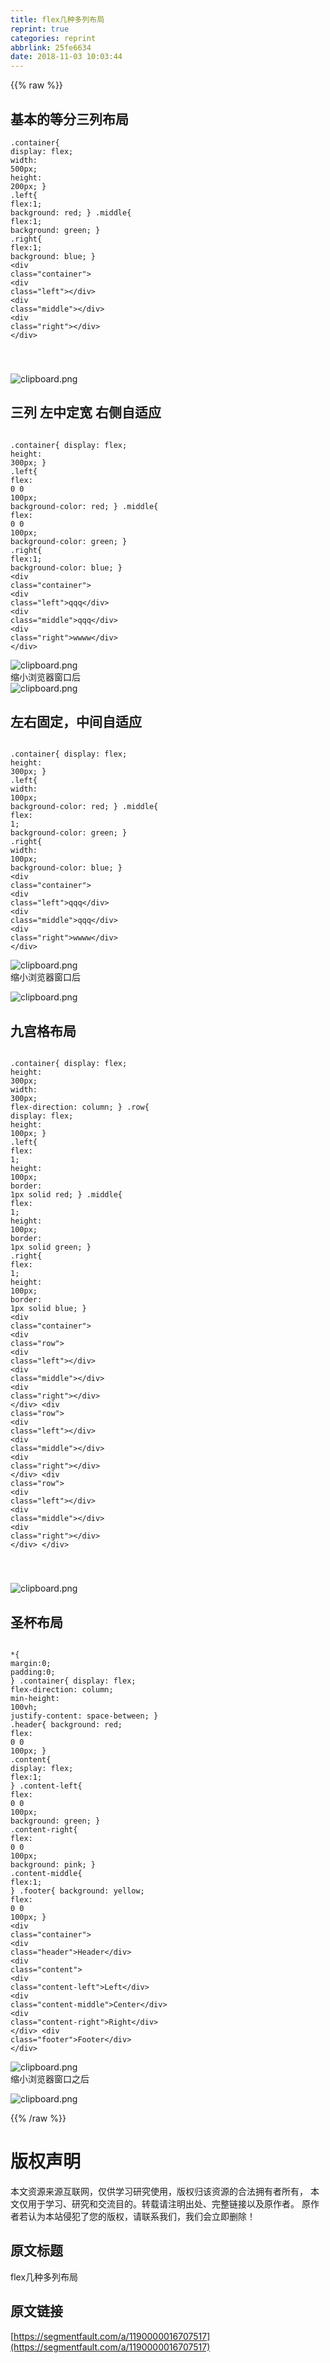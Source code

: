 ```yaml
---
title: flex几种多列布局
reprint: true
categories: reprint
abbrlink: 25fe6634
date: 2018-11-03 10:03:44
---
```


{{% raw %}}
<h2 id="articleHeader0">&#x57FA;&#x672C;&#x7684;&#x7B49;&#x5206;&#x4E09;&#x5217;&#x5E03;&#x5C40;</h2><div class="widget-codetool" style="display:none"><div class="widget-codetool--inner"><span class="selectCode code-tool" data-toggle="tooltip" data-placement="top" title="" data-original-title="&#x5168;&#x9009;"></span> <span type="button" class="copyCode code-tool" data-toggle="tooltip" data-placement="top" data-clipboard-text=".container{
        display: flex;
        width: 500px;
        height: 200px;
    }
    .left{
        flex:1;
        background: red;
    }
    .middle{
        flex:1;
        background: green;
    }
    .right{
        flex:1;
        background: blue;
    }
&lt;div class=&quot;container&quot;&gt;
    &lt;div class=&quot;left&quot;&gt;&lt;/div&gt;
    &lt;div class=&quot;middle&quot;&gt;&lt;/div&gt;
    &lt;div class=&quot;right&quot;&gt;&lt;/div&gt;
&lt;/div&gt;

" title="" data-original-title="&#x590D;&#x5236;"></span> <span type="button" class="saveToNote code-tool" data-toggle="tooltip" data-placement="top" title="" data-original-title="&#x653E;&#x8FDB;&#x7B14;&#x8BB0;"></span></div></div><pre class="hljs stylus"><code>.container{
        <span class="hljs-attribute">display</span>: flex;
        <span class="hljs-attribute">width</span>: <span class="hljs-number">500px</span>;
        <span class="hljs-attribute">height</span>: <span class="hljs-number">200px</span>;
    }
    .<span class="hljs-attribute">left</span>{
        <span class="hljs-attribute">flex</span>:<span class="hljs-number">1</span>;
        <span class="hljs-attribute">background</span>: red;
    }
    .middle{
        <span class="hljs-attribute">flex</span>:<span class="hljs-number">1</span>;
        <span class="hljs-attribute">background</span>: green;
    }
    .<span class="hljs-attribute">right</span>{
        <span class="hljs-attribute">flex</span>:<span class="hljs-number">1</span>;
        <span class="hljs-attribute">background</span>: blue;
    }
&lt;<span class="hljs-selector-tag">div</span> class=<span class="hljs-string">&quot;container&quot;</span>&gt;
    &lt;<span class="hljs-selector-tag">div</span> class=<span class="hljs-string">&quot;left&quot;</span>&gt;&lt;/div&gt;
    &lt;<span class="hljs-selector-tag">div</span> class=<span class="hljs-string">&quot;middle&quot;</span>&gt;&lt;/div&gt;
    &lt;<span class="hljs-selector-tag">div</span> class=<span class="hljs-string">&quot;right&quot;</span>&gt;&lt;/div&gt;
&lt;/div&gt;

</code></pre><p><span class="img-wrap"><img data-src="/img/bVbigxd?w=502&amp;h=199" src="https://static.alili.tech/img/bVbigxd?w=502&amp;h=199" alt="clipboard.png" title="clipboard.png" style="cursor:pointer;display:inline"></span></p><h2 id="articleHeader1">&#x4E09;&#x5217; &#x5DE6;&#x4E2D;&#x5B9A;&#x5BBD; &#x53F3;&#x4FA7;&#x81EA;&#x9002;&#x5E94;</h2><div class="widget-codetool" style="display:none"><div class="widget-codetool--inner"><span class="selectCode code-tool" data-toggle="tooltip" data-placement="top" title="" data-original-title="&#x5168;&#x9009;"></span> <span type="button" class="copyCode code-tool" data-toggle="tooltip" data-placement="top" data-clipboard-text="    .container{
        display: flex;
        height: 300px;
    }
    .left{
        flex: 0 0 100px;
        background-color: red;
    }
    .middle{
        flex: 0 0 100px;
        background-color: green;
    }
    .right{
        flex:1;
        background-color: blue;
    }
  &lt;div class=&quot;container&quot;&gt;
    &lt;div class=&quot;left&quot;&gt;qqq&lt;/div&gt;
    &lt;div class=&quot;middle&quot;&gt;qqq&lt;/div&gt;
    &lt;div class=&quot;right&quot;&gt;wwww&lt;/div&gt;
&lt;/div&gt;
" title="" data-original-title="&#x590D;&#x5236;"></span> <span type="button" class="saveToNote code-tool" data-toggle="tooltip" data-placement="top" title="" data-original-title="&#x653E;&#x8FDB;&#x7B14;&#x8BB0;"></span></div></div><pre class="hljs stylus"><code>    .container{
        <span class="hljs-attribute">display</span>: flex;
        <span class="hljs-attribute">height</span>: <span class="hljs-number">300px</span>;
    }
    .<span class="hljs-attribute">left</span>{
        <span class="hljs-attribute">flex</span>: <span class="hljs-number">0</span> <span class="hljs-number">0</span> <span class="hljs-number">100px</span>;
        <span class="hljs-attribute">background-color</span>: red;
    }
    .middle{
        <span class="hljs-attribute">flex</span>: <span class="hljs-number">0</span> <span class="hljs-number">0</span> <span class="hljs-number">100px</span>;
        <span class="hljs-attribute">background-color</span>: green;
    }
    .<span class="hljs-attribute">right</span>{
        <span class="hljs-attribute">flex</span>:<span class="hljs-number">1</span>;
        <span class="hljs-attribute">background-color</span>: blue;
    }
  &lt;<span class="hljs-selector-tag">div</span> class=<span class="hljs-string">&quot;container&quot;</span>&gt;
    &lt;<span class="hljs-selector-tag">div</span> class=<span class="hljs-string">&quot;left&quot;</span>&gt;qqq&lt;/div&gt;
    &lt;<span class="hljs-selector-tag">div</span> class=<span class="hljs-string">&quot;middle&quot;</span>&gt;qqq&lt;/div&gt;
    &lt;<span class="hljs-selector-tag">div</span> class=<span class="hljs-string">&quot;right&quot;</span>&gt;wwww&lt;/div&gt;
&lt;/div&gt;
</code></pre><p><span class="img-wrap"><img data-src="/img/bVbigxH?w=1353&amp;h=296" src="https://static.alili.tech/img/bVbigxH?w=1353&amp;h=296" alt="clipboard.png" title="clipboard.png" style="cursor:pointer;display:inline"></span><br>&#x7F29;&#x5C0F;&#x6D4F;&#x89C8;&#x5668;&#x7A97;&#x53E3;&#x540E;<br><span class="img-wrap"><img data-src="/img/bVbigxL?w=443&amp;h=300" src="https://static.alili.tech/img/bVbigxL?w=443&amp;h=300" alt="clipboard.png" title="clipboard.png" style="cursor:pointer;display:inline"></span></p><h2 id="articleHeader2">&#x5DE6;&#x53F3;&#x56FA;&#x5B9A;&#xFF0C;&#x4E2D;&#x95F4;&#x81EA;&#x9002;&#x5E94;</h2><div class="widget-codetool" style="display:none"><div class="widget-codetool--inner"><span class="selectCode code-tool" data-toggle="tooltip" data-placement="top" title="" data-original-title="&#x5168;&#x9009;"></span> <span type="button" class="copyCode code-tool" data-toggle="tooltip" data-placement="top" data-clipboard-text="    .container{
        display: flex;
        height: 300px;
    }
    .left{
        width: 100px;
        background-color: red;
    }
    .middle{
        flex: 1;
        background-color: green;
    }
    .right{
       width: 100px;
        background-color: blue;
    }
   &lt;div class=&quot;container&quot;&gt;
    &lt;div class=&quot;left&quot;&gt;qqq&lt;/div&gt;
    &lt;div class=&quot;middle&quot;&gt;qqq&lt;/div&gt;
    &lt;div class=&quot;right&quot;&gt;wwww&lt;/div&gt;
&lt;/div&gt;
" title="" data-original-title="&#x590D;&#x5236;"></span> <span type="button" class="saveToNote code-tool" data-toggle="tooltip" data-placement="top" title="" data-original-title="&#x653E;&#x8FDB;&#x7B14;&#x8BB0;"></span></div></div><pre class="hljs stylus"><code>    .container{
        <span class="hljs-attribute">display</span>: flex;
        <span class="hljs-attribute">height</span>: <span class="hljs-number">300px</span>;
    }
    .<span class="hljs-attribute">left</span>{
        <span class="hljs-attribute">width</span>: <span class="hljs-number">100px</span>;
        <span class="hljs-attribute">background-color</span>: red;
    }
    .middle{
        <span class="hljs-attribute">flex</span>: <span class="hljs-number">1</span>;
        <span class="hljs-attribute">background-color</span>: green;
    }
    .<span class="hljs-attribute">right</span>{
       <span class="hljs-attribute">width</span>: <span class="hljs-number">100px</span>;
        <span class="hljs-attribute">background-color</span>: blue;
    }
   &lt;<span class="hljs-selector-tag">div</span> class=<span class="hljs-string">&quot;container&quot;</span>&gt;
    &lt;<span class="hljs-selector-tag">div</span> class=<span class="hljs-string">&quot;left&quot;</span>&gt;qqq&lt;/div&gt;
    &lt;<span class="hljs-selector-tag">div</span> class=<span class="hljs-string">&quot;middle&quot;</span>&gt;qqq&lt;/div&gt;
    &lt;<span class="hljs-selector-tag">div</span> class=<span class="hljs-string">&quot;right&quot;</span>&gt;wwww&lt;/div&gt;
&lt;/div&gt;
</code></pre><p><span class="img-wrap"><img data-src="/img/bVbigxM?w=1351&amp;h=301" src="https://static.alili.tech/img/bVbigxM?w=1351&amp;h=301" alt="clipboard.png" title="clipboard.png" style="cursor:pointer;display:inline"></span><br>&#x7F29;&#x5C0F;&#x6D4F;&#x89C8;&#x5668;&#x7A97;&#x53E3;&#x540E;</p><p><span class="img-wrap"><img data-src="/img/bVbigxN?w=443&amp;h=301" src="https://static.alili.tech/img/bVbigxN?w=443&amp;h=301" alt="clipboard.png" title="clipboard.png" style="cursor:pointer;display:inline"></span></p><h2 id="articleHeader3">&#x4E5D;&#x5BAB;&#x683C;&#x5E03;&#x5C40;</h2><div class="widget-codetool" style="display:none"><div class="widget-codetool--inner"><span class="selectCode code-tool" data-toggle="tooltip" data-placement="top" title="" data-original-title="&#x5168;&#x9009;"></span> <span type="button" class="copyCode code-tool" data-toggle="tooltip" data-placement="top" data-clipboard-text="    .container{
        display: flex;
        height: 300px;
        width: 300px;
        flex-direction: column;
    }
    .row{
        display: flex;
        height: 100px;
    }
    .left{
        flex: 1;
        height: 100px;
        border: 1px solid red;
    }
    .middle{
        flex: 1;
        height: 100px;
        border: 1px solid green;
    }
    .right{
        flex: 1;
        height: 100px;
        border: 1px solid blue;
    }
    &lt;div class=&quot;container&quot;&gt;
    &lt;div class=&quot;row&quot;&gt;
        &lt;div class=&quot;left&quot;&gt;&lt;/div&gt;
        &lt;div class=&quot;middle&quot;&gt;&lt;/div&gt;
        &lt;div class=&quot;right&quot;&gt;&lt;/div&gt;
    &lt;/div&gt;
    &lt;div class=&quot;row&quot;&gt;
        &lt;div class=&quot;left&quot;&gt;&lt;/div&gt;
        &lt;div class=&quot;middle&quot;&gt;&lt;/div&gt;
        &lt;div class=&quot;right&quot;&gt;&lt;/div&gt;
    &lt;/div&gt;
    &lt;div class=&quot;row&quot;&gt;
        &lt;div class=&quot;left&quot;&gt;&lt;/div&gt;
        &lt;div class=&quot;middle&quot;&gt;&lt;/div&gt;
        &lt;div class=&quot;right&quot;&gt;&lt;/div&gt;
    &lt;/div&gt;
&lt;/div&gt;

" title="" data-original-title="&#x590D;&#x5236;"></span> <span type="button" class="saveToNote code-tool" data-toggle="tooltip" data-placement="top" title="" data-original-title="&#x653E;&#x8FDB;&#x7B14;&#x8BB0;"></span></div></div><pre class="hljs stylus"><code>    .container{
        <span class="hljs-attribute">display</span>: flex;
        <span class="hljs-attribute">height</span>: <span class="hljs-number">300px</span>;
        <span class="hljs-attribute">width</span>: <span class="hljs-number">300px</span>;
        <span class="hljs-attribute">flex-direction</span>: column;
    }
    .row{
        <span class="hljs-attribute">display</span>: flex;
        <span class="hljs-attribute">height</span>: <span class="hljs-number">100px</span>;
    }
    .<span class="hljs-attribute">left</span>{
        <span class="hljs-attribute">flex</span>: <span class="hljs-number">1</span>;
        <span class="hljs-attribute">height</span>: <span class="hljs-number">100px</span>;
        <span class="hljs-attribute">border</span>: <span class="hljs-number">1px</span> solid red;
    }
    .middle{
        <span class="hljs-attribute">flex</span>: <span class="hljs-number">1</span>;
        <span class="hljs-attribute">height</span>: <span class="hljs-number">100px</span>;
        <span class="hljs-attribute">border</span>: <span class="hljs-number">1px</span> solid green;
    }
    .<span class="hljs-attribute">right</span>{
        <span class="hljs-attribute">flex</span>: <span class="hljs-number">1</span>;
        <span class="hljs-attribute">height</span>: <span class="hljs-number">100px</span>;
        <span class="hljs-attribute">border</span>: <span class="hljs-number">1px</span> solid blue;
    }
    &lt;<span class="hljs-selector-tag">div</span> class=<span class="hljs-string">&quot;container&quot;</span>&gt;
    &lt;<span class="hljs-selector-tag">div</span> class=<span class="hljs-string">&quot;row&quot;</span>&gt;
        &lt;<span class="hljs-selector-tag">div</span> class=<span class="hljs-string">&quot;left&quot;</span>&gt;&lt;/div&gt;
        &lt;<span class="hljs-selector-tag">div</span> class=<span class="hljs-string">&quot;middle&quot;</span>&gt;&lt;/div&gt;
        &lt;<span class="hljs-selector-tag">div</span> class=<span class="hljs-string">&quot;right&quot;</span>&gt;&lt;/div&gt;
    &lt;/div&gt;
    &lt;<span class="hljs-selector-tag">div</span> class=<span class="hljs-string">&quot;row&quot;</span>&gt;
        &lt;<span class="hljs-selector-tag">div</span> class=<span class="hljs-string">&quot;left&quot;</span>&gt;&lt;/div&gt;
        &lt;<span class="hljs-selector-tag">div</span> class=<span class="hljs-string">&quot;middle&quot;</span>&gt;&lt;/div&gt;
        &lt;<span class="hljs-selector-tag">div</span> class=<span class="hljs-string">&quot;right&quot;</span>&gt;&lt;/div&gt;
    &lt;/div&gt;
    &lt;<span class="hljs-selector-tag">div</span> class=<span class="hljs-string">&quot;row&quot;</span>&gt;
        &lt;<span class="hljs-selector-tag">div</span> class=<span class="hljs-string">&quot;left&quot;</span>&gt;&lt;/div&gt;
        &lt;<span class="hljs-selector-tag">div</span> class=<span class="hljs-string">&quot;middle&quot;</span>&gt;&lt;/div&gt;
        &lt;<span class="hljs-selector-tag">div</span> class=<span class="hljs-string">&quot;right&quot;</span>&gt;&lt;/div&gt;
    &lt;/div&gt;
&lt;/div&gt;

</code></pre><p><span class="img-wrap"><img data-src="/img/bVbigyi?w=317&amp;h=316" src="https://static.alili.tech/img/bVbigyi?w=317&amp;h=316" alt="clipboard.png" title="clipboard.png" style="cursor:pointer;display:inline"></span></p><h2 id="articleHeader4">&#x5723;&#x676F;&#x5E03;&#x5C40;</h2><div class="widget-codetool" style="display:none"><div class="widget-codetool--inner"><span class="selectCode code-tool" data-toggle="tooltip" data-placement="top" title="" data-original-title="&#x5168;&#x9009;"></span> <span type="button" class="copyCode code-tool" data-toggle="tooltip" data-placement="top" data-clipboard-text="    *{
        margin:0;
        padding:0;
    }
    .container{
        display: flex;
        flex-direction: column;
        min-height: 100vh;
        justify-content: space-between;
    }
    .header{
        background: red;
        flex: 0 0 100px;
    }
    .content{
        display: flex;
        flex:1;
    }
    .content-left{
        flex: 0 0 100px;
        background: green;
    }
    .content-right{
        flex: 0 0 100px;
        background: pink;
    }
    .content-middle{
        flex:1;
    }
    .footer{
        background: yellow;
        flex: 0 0 100px;
    }
    &lt;div class=&quot;container&quot;&gt;
    &lt;div class=&quot;header&quot;&gt;Header&lt;/div&gt;
    &lt;div class=&quot;content&quot;&gt;
        &lt;div class=&quot;content-left&quot;&gt;Left&lt;/div&gt;
        &lt;div class=&quot;content-middle&quot;&gt;Center&lt;/div&gt;
        &lt;div class=&quot;content-right&quot;&gt;Right&lt;/div&gt;
    &lt;/div&gt;
    &lt;div class=&quot;footer&quot;&gt;Footer&lt;/div&gt;
&lt;/div&gt;
" title="" data-original-title="&#x590D;&#x5236;"></span> <span type="button" class="saveToNote code-tool" data-toggle="tooltip" data-placement="top" title="" data-original-title="&#x653E;&#x8FDB;&#x7B14;&#x8BB0;"></span></div></div><pre class="hljs stylus"><code>    *{
        <span class="hljs-attribute">margin</span>:<span class="hljs-number">0</span>;
        <span class="hljs-attribute">padding</span>:<span class="hljs-number">0</span>;
    }
    .container{
        <span class="hljs-attribute">display</span>: flex;
        <span class="hljs-attribute">flex-direction</span>: column;
        <span class="hljs-attribute">min-height</span>: <span class="hljs-number">100vh</span>;
        <span class="hljs-attribute">justify-content</span>: space-between;
    }
    .header{
        <span class="hljs-attribute">background</span>: red;
        <span class="hljs-attribute">flex</span>: <span class="hljs-number">0</span> <span class="hljs-number">0</span> <span class="hljs-number">100px</span>;
    }
    .<span class="hljs-attribute">content</span>{
        <span class="hljs-attribute">display</span>: flex;
        <span class="hljs-attribute">flex</span>:<span class="hljs-number">1</span>;
    }
    .<span class="hljs-attribute">content</span>-left{
        <span class="hljs-attribute">flex</span>: <span class="hljs-number">0</span> <span class="hljs-number">0</span> <span class="hljs-number">100px</span>;
        <span class="hljs-attribute">background</span>: green;
    }
    .<span class="hljs-attribute">content</span>-right{
        <span class="hljs-attribute">flex</span>: <span class="hljs-number">0</span> <span class="hljs-number">0</span> <span class="hljs-number">100px</span>;
        <span class="hljs-attribute">background</span>: pink;
    }
    .<span class="hljs-attribute">content</span>-middle{
        <span class="hljs-attribute">flex</span>:<span class="hljs-number">1</span>;
    }
    .footer{
        <span class="hljs-attribute">background</span>: yellow;
        <span class="hljs-attribute">flex</span>: <span class="hljs-number">0</span> <span class="hljs-number">0</span> <span class="hljs-number">100px</span>;
    }
    &lt;<span class="hljs-selector-tag">div</span> class=<span class="hljs-string">&quot;container&quot;</span>&gt;
    &lt;<span class="hljs-selector-tag">div</span> class=<span class="hljs-string">&quot;header&quot;</span>&gt;Header&lt;/div&gt;
    &lt;<span class="hljs-selector-tag">div</span> class=<span class="hljs-string">&quot;content&quot;</span>&gt;
        &lt;<span class="hljs-selector-tag">div</span> class=<span class="hljs-string">&quot;content-left&quot;</span>&gt;Left&lt;/div&gt;
        &lt;<span class="hljs-selector-tag">div</span> class=<span class="hljs-string">&quot;content-middle&quot;</span>&gt;Center&lt;/div&gt;
        &lt;<span class="hljs-selector-tag">div</span> class=<span class="hljs-string">&quot;content-right&quot;</span>&gt;Right&lt;/div&gt;
    &lt;/div&gt;
    &lt;<span class="hljs-selector-tag">div</span> class=<span class="hljs-string">&quot;footer&quot;</span>&gt;Footer&lt;/div&gt;
&lt;/div&gt;
</code></pre><p><span class="img-wrap"><img data-src="/img/bVbigyd?w=1366&amp;h=662" src="https://static.alili.tech/img/bVbigyd?w=1366&amp;h=662" alt="clipboard.png" title="clipboard.png" style="cursor:pointer;display:inline"></span><br>&#x7F29;&#x5C0F;&#x6D4F;&#x89C8;&#x5668;&#x7A97;&#x53E3;&#x4E4B;&#x540E;</p><p><span class="img-wrap"><img data-src="/img/bVbigye?w=681&amp;h=499" src="https://static.alili.tech/img/bVbigye?w=681&amp;h=499" alt="clipboard.png" title="clipboard.png" style="cursor:pointer;display:inline"></span></p>
{{% /raw %}}

# 版权声明
本文资源来源互联网，仅供学习研究使用，版权归该资源的合法拥有者所有，
本文仅用于学习、研究和交流目的。转载请注明出处、完整链接以及原作者。
原作者若认为本站侵犯了您的版权，请联系我们，我们会立即删除！

## 原文标题
flex几种多列布局

## 原文链接
[https://segmentfault.com/a/1190000016707517](https://segmentfault.com/a/1190000016707517)

